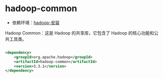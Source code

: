 # hadoop-common


- 依赖环境：[hadoop-安装](../README.md)

Hadoop Common：这是 Hadoop 的共享库，它包含了 Hadoop 的核心功能和公共工具类。

```xml

<dependency>
    <groupId>org.apache.hadoop</groupId>
    <artifactId>hadoop-common</artifactId>
    <version>3.3.1</version>
</dependency>
```